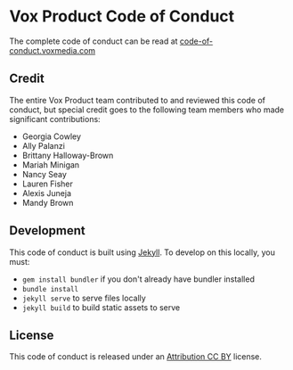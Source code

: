 # Vox Product Code of Conduct

The complete code of conduct can be read at [code-of-conduct.voxmedia.com](http://code-of-conduct.voxmedia.com)


## Credit

The entire Vox Product team contributed to and reviewed this code of conduct, but special credit goes to the following team members who made significant contributions:

- Georgia Cowley
- Ally Palanzi
- Brittany Halloway-Brown
- Mariah Minigan
- Nancy Seay
- Lauren Fisher
- Alexis Juneja
- Mandy Brown

## Development
This code of conduct is built using [Jekyll](www.jekyllrb.com). To develop on this locally, you must:
- `gem install bundler` if you don't already have bundler installed
- `bundle install`
- `jekyll serve` to serve files locally
- `jekyll build` to build static assets to serve

## License

This code of conduct is released under an [Attribution CC BY](https://creativecommons.org/licenses/by/4.0/) license.



